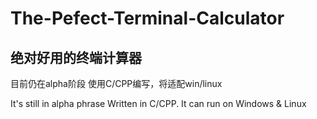 # The-Pefect-Terminal-Calculator
## 绝对好用的终端计算器
目前仍在alpha阶段
使用C/CPP编写，将适配win/linux

It's still in alpha phrase
Written in C/CPP. It can run on Windows & Linux
